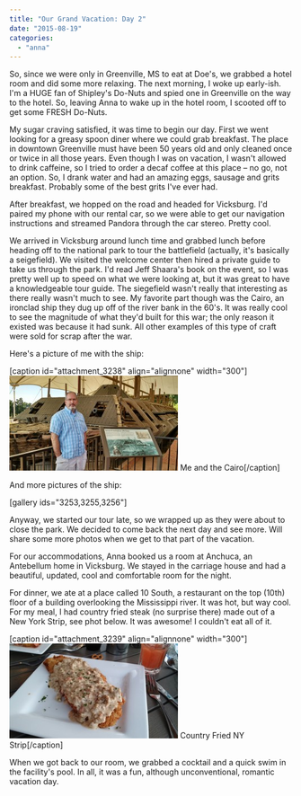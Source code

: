 ```yaml
---
title: "Our Grand Vacation: Day 2"
date: "2015-08-19"
categories: 
  - "anna"
---
```


So, since we were only in Greenville, MS to eat at Doe's, we grabbed a hotel room and did some more relaxing. The next morning, I woke up early-ish. I'm a HUGE fan of Shipley's Do-Nuts and spied one in Greenville on the way to the hotel. So, leaving Anna to wake up in the hotel room, I scooted off to get some FRESH Do-Nuts.

My sugar craving satisfied, it was time to begin our day. First we went looking for a greasy spoon diner where we could grab breakfast. The place in downtown Greenville must have been 50 years old and only cleaned once or twice in all those years. Even though I was on vacation, I wasn't allowed to drink caffeine, so I tried to order a decaf coffee at this place – no go, not an option. So, I drank water and had an amazing eggs, sausage and grits breakfast. Probably some of the best grits I've ever had.

After breakfast, we hopped on the road and headed for Vicksburg. I'd paired my phone with our rental car, so we were able to get our navigation instructions and streamed Pandora through the car stereo. Pretty cool.

We arrived in Vicksburg around lunch time and grabbed lunch before heading off to the national park to tour the battlefield (actually, it's basically a seigefield). We visited the welcome center then hired a private guide to take us through the park. I'd read Jeff Shaara's book on the event, so I was pretty well up to speed on what we were looking at, but it was great to have a knowledgeable tour guide. The siegefield wasn't really that interesting as there really wasn't much to see. My favorite part though was the Cairo, an ironclad ship they dug up off of the river bank in the 60's. It was really cool to see the magnitude of what they'd built for this war; the only reason it existed was because it had sunk. All other examples of this type of craft were sold for scrap after the war.

Here's a picture of me with the ship:

\[caption id="attachment\_3238" align="alignnone" width="300"\][![Me and the Cairo](images/2015-08-04-16.40.09-300x169.jpg)](http://www.thewargos.com/wp-content/uploads/2015/08/2015-08-04-16.40.09.jpg) Me and the Cairo\[/caption\]

And more pictures of the ship:

\[gallery ids="3253,3255,3256"\]

Anyway, we started our tour late, so we wrapped up as they were about to close the park. We decided to come back the next day and see more. Will share some more photos when we get to that part of the vacation.

For our accommodations, Anna booked us a room at Anchuca, an Antebellum home in Vicksburg. We stayed in the carriage house and had a beautiful, updated, cool and comfortable room for the night.

For dinner, we ate at a place called 10 South, a restaurant on the top (10th) floor of a building overlooking the Mississippi river. It was hot, but way cool. For my meal, I had country fried steak (no surprise there) made out of a New York Strip, see phot below. It was awesome! I couldn't eat all of it.

\[caption id="attachment\_3239" align="alignnone" width="300"\][![Country Fried NY Strip](images/2015-08-04-20.03.53-300x169.jpg)](http://www.thewargos.com/wp-content/uploads/2015/08/2015-08-04-20.03.53.jpg) Country Fried NY Strip\[/caption\]

When we got back to our room, we grabbed a cocktail and a quick swim in the facility's pool. In all, it was a fun, although unconventional, romantic vacation day.
